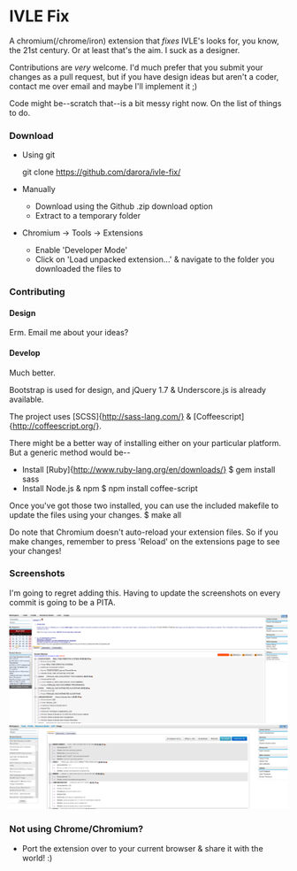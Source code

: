 # IVLE Fix

A chromium(/chrome/iron) extension that _fixes_ IVLE's looks for, you know, the 21st century.
Or at least that's the aim. I suck as a designer.

Contributions are _very_ welcome. I'd much prefer that you submit your changes as a pull request, but if you have design ideas but aren't a coder, contact me over email and maybe I'll implement it ;)

Code might be--scratch that--is a bit messy right now. On the list of things to do.

### Download

* Using git

    git clone https://github.com/darora/ivle-fix/

* Manually
    * Download using the Github .zip download option
    * Extract to a temporary folder

* Chromium -> Tools -> Extensions
    * Enable 'Developer Mode'
    * Click on 'Load unpacked extension...' & navigate to the folder you downloaded the files to

### Contributing

#### Design

Erm. Email me about your ideas?

#### Develop

Much better.

Bootstrap is used for design, and jQuery 1.7 & Underscore.js is already available.

The project uses [SCSS]{http://sass-lang.com/} & [Coffeescript]{http://coffeescript.org/}.

There might be a better way of installing either on your particular platform. But a generic method would be--

* Install [Ruby]{http://www.ruby-lang.org/en/downloads/}
    $ gem install sass
* Install Node.js & npm
    $ npm install coffee-script

Once you've got those two installed, you can use the included makefile to update the files using your changes.
    $ make all

Do note that Chromium doesn't auto-reload your extension files. So if you make changes, remember to press 'Reload' on the extensions page to see your changes!

### Screenshots

I'm going to regret adding this. Having to update the screenshots on every commit is going to be a PITA.

![Before](https://github.com/darora/IVLE-Fix/raw/master/images/before.png)
![After](https://github.com/darora/IVLE-Fix/raw/master/images/after.png)

### Not using Chrome/Chromium?

* Port the extension over to your current browser & share it with the world! :)